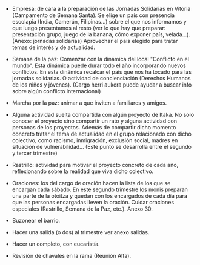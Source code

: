 [nombre]: <> (Segundo Trimestre)
[sidebar]: <> (2º trimestre)
[icon]: <> (fa-2)
[exit]: <> (exit)

- Empresa: de cara a la preparación de las Jornadas Solidarias en Vitoria (Campamento de Semana Santa). Se elige un país con presencia escolapia (India, Camerún, Filipinas...) sobre el que nos informamos y que luego presentamos al resto (ver lo que hay que preparar: presentación grupo, juego de la banana, cómo exponer país, velada...). (Anexo: jornadas solidarias) Aprovechar el país elegido para tratar temas de interés y de actualidad.

- Semana de la paz: Comenzar con la dinámica del local "Conflicto en el mundo". Esta dinámica puede durar todo el año incorporando nuevos conflictos. En esta dinámica recalcar el país que nos ha tocado para las jornadas solidarias. O actividad de concienciación (Derechos Humanos de los niños y jóvenes). (Cargo herri aukera puede ayudar a buscar info sobre algún conflicto internacional)

- Marcha por la paz: animar a que inviten a familiares y amigos.

- Alguna actividad suelta compartida con algún proyecto de Itaka. No solo conocer el proyecto sino compartir un rato y alguna actividad con personas de los proyectos. Además de compartir dicho momento concreto tratar el tema de actualidad en el grupo relacionado con dicho colectivo, como racismo, inmigración, exclusión social, madres en situación de vulnerabilidad... (Este punto se desarrolla entre el segundo y tercer trimestre)

- Rastrillo: actividad para motivar el proyecto concreto de cada año, reflexionando sobre la realidad que viva dicho colectivo.

- Oraciones: los del cargo de oración hacen la lista de los que se encargan cada sábado. En este segundo trimestre los monis preparan una parte de la otoitza y quedan con los encargados de cada día para que las personas encargadas lleven la oración. Cuidar oraciones especiales (Rastrillo, Semana de la Paz, etc.). Anexo 30.

- Buzonear el barrio.

- Hacer una salida (o dos) al trimestre ver anexo salidas.

- Hacer un completo, con eucaristía.

- Revisión de chavales en la rama (Reunión Alfa).